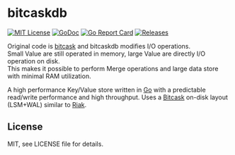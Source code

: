 # bitcaskdb

[![MIT License](https://img.shields.io/github/license/octu0/bitcaskdb)](https://github.com/octu0/bitcaskdb/blob/master/LICENSE)
[![GoDoc](https://godoc.org/github.com/octu0/bitcaskdb?status.svg)](https://godoc.org/github.com/octu0/bitcaskdb)
[![Go Report Card](https://goreportcard.com/badge/github.com/octu0/bitcaskdb)](https://goreportcard.com/report/github.com/octu0/bitcaskdb)
[![Releases](https://img.shields.io/github/v/release/octu0/bitcaskdb)](https://github.com/octu0/bitcaskdb/releases)

Original code is [bitcask](https://git.mills.io/prologic/bitcask) and bitcaskdb modifies I/O operations.  
Small Value are still operated in memory, large Value are directly I/O operation on disk.  
This makes it possible to perform Merge operations and large data store with minimal RAM utilization.

A high performance Key/Value store written in [Go](https://golang.org) with a predictable read/write performance and high throughput. 
Uses a [Bitcask](https://en.wikipedia.org/wiki/Bitcask) on-disk layout (LSM+WAL) similar to [Riak](https://riak.com/).

## License

MIT, see LICENSE file for details.
